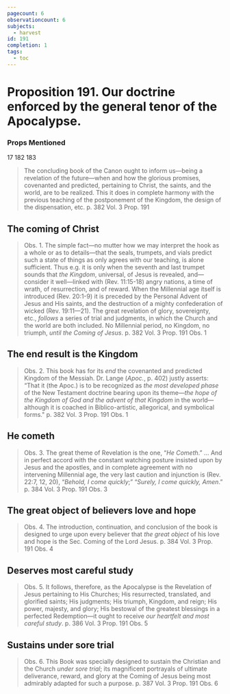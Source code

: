 ```yaml
---
pagecount: 6
observationcount: 6
subjects:
  - harvest
id: 191
completion: 1
tags:
  - toc
---
```

# Proposition 191. Our doctrine enforced by the general tenor of the Apocalypse.

### Props Mentioned
17 182 183

>The concluding book of the Canon ought to inform us—being a revelation of the future—when and how the glorious promises, covenanted and predicted, pertaining to Christ, the saints, and the world, are to be realized. This it does in complete harmony with the previous teaching of the postponement of the Kingdom, the design of the dispensation, etc.
>p. 382 Vol. 3 Prop. 191
## The coming of Christ
>Obs. 1. The simple fact—no mutter how we may interpret the hook as a whole or as to details—that the seals, trumpets, and vials predict such a state of things as only agrees with our teaching, is alone sufficient. Thus e.g. it is only when the seventh and last trumpet sounds that *the Kingdom*, universal, of Jesus is revealed, and—consider it well—linked with (Rev. 11:15-18) angry nations, a time of wrath, of resurrection, and of reward. When the Millennial age itself is introduced (Rev. 20:1-9) it is preceded by the Personal Advent of Jesus and His saints, and the destruction of a mighty confederation of wicked (Rev. 19:11—21). The great revelation of glory, sovereignty, etc., *follows* a series of trial and judgments, in which the Church and the world are both included. No Millennial period, no Kingdom, no triumph, *until the Coming of Jesus*.
>p. 382 Vol. 3 Prop. 191 Obs. 1
## The end result is the Kingdom
>Obs. 2. This book has for its *end* the covenanted and predicted Kingdom of the Messiah. Dr. Lange (*Apoc.*, p. 402) justly asserts: “That it (the Apoc.) is to be recognized as *the most developed phase* of the New Testament doctrine bearing upon its theme—*the hope of the Kingdom of God and the advent of that Kingdom* in the world—although it is coached in Biblico-artistic, allegorical, and symbolical forms."
>p. 382 Vol. 3 Prop. 191 Obs. 1
## He cometh
>Obs. 3. The great theme of Revelation is the one, “*He Cometh*.”
>...
>And in perfect accord with the constant watching posture insisted upon by Jesus and the apostles, and in complete agreement with no intervening Millennial age, the very last caution and injunction is (Rev. 22:7, 12, 20), “*Behold, I come quickly*;” “*Surely, I come quickly, Amen*.”
>p. 384 Vol. 3 Prop. 191 Obs. 3
## The great object of believers love and hope
>Obs. 4. The introduction, continuation, and conclusion of the book is designed to urge upon every believer that *the great object* of his love and hope is the Sec. Coming of the Lord Jesus.
>p. 384 Vol. 3 Prop. 191 Obs. 4
## Deserves most careful study
>Obs. 5. It follows, therefore, as the Apocalypse is the Revelation of Jesus pertaining to His Churches; His resurrected, translated, and glorified saints; His judgments; His triumph, Kingdom, and reign; His power, majesty, and glory; His bestowal of the greatest blessings in a perfected Redemption—it ought to receive *our heartfelt and most careful study*.
>p. 386 Vol. 3 Prop. 191 Obs. 5
## Sustains under sore trial
>Obs. 6. This Book was specially designed to sustain the Christian and the Church *under sore trial*; its magnificent portrayals of ultimate deliverance, reward, and glory at the Coming of Jesus being most admirably adapted for such a purpose.
>p. 387 Vol. 3 Prop. 191 Obs. 6